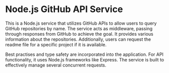# Node.js GitHub API Service

This is a Node.js service that utilizes GitHub APIs to allow users to query GitHub repositories by name. The service acts as middleware, passing through responses from GitHub to achieve the goal. It provides various information about the repositories. Additionally, users can request the readme file for a specific project if it is available.

Best practises and type safety are incorporated into the application. For API functionality, it uses Node.js frameworks like Express. The service is built to effectively manage several concurrent requests.
